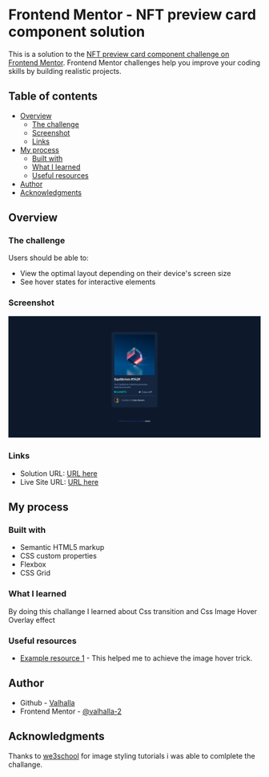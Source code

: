 # Frontend Mentor - NFT preview card component solution

This is a solution to the [NFT preview card component challenge on Frontend Mentor](https://www.frontendmentor.io/challenges/nft-preview-card-component-SbdUL_w0U). Frontend Mentor challenges help you improve your coding skills by building realistic projects.

## Table of contents

- [Overview](#overview)
  - [The challenge](#the-challenge)
  - [Screenshot](#screenshot)
  - [Links](#links)
- [My process](#my-process)
  - [Built with](#built-with)
  - [What I learned](#what-i-learned)
  - [Useful resources](#useful-resources)
- [Author](#author)
- [Acknowledgments](#acknowledgments)


## Overview

### The challenge

Users should be able to:

- View the optimal layout depending on their device's screen size
- See hover states for interactive elements

### Screenshot

![](./screenshot.png)


### Links

- Solution URL: [URL here](https://github.com/Valhalla-2/NFT-preview-card)
- Live Site URL: [URL here](https://valhalla-2.github.io/NFT-preview-card/)

## My process

### Built with

- Semantic HTML5 markup
- CSS custom properties
- Flexbox
- CSS Grid

### What I learned

By doing this challange I learned about Css transition and Css Image Hover Overlay effect


### Useful resources

- [Example resource 1](https://www.w3schools.com/css/css3_images.asp) - This helped me to achieve the image hover trick.

## Author

- Github - [Valhalla](https://github.com/Valhalla-2)
- Frontend Mentor - [@valhalla-2](https://www.frontendmentor.io/profile/Valhalla-2)

## Acknowledgments

Thanks to [we3school](https://www.w3schools.com/) for image styling tutorials i was able to comlplete the challange.
